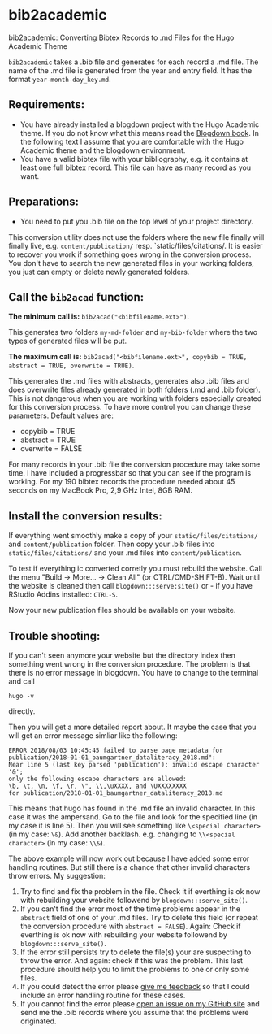 # bib2academic

bib2academic: Converting Bibtex Records to .md Files for the Hugo Academic Theme

`bib2academic` takes a .bib file and generates for each record a .md file. The name of the .md file is generated from the year and entry field. It has the format `year-month-day_key.md`.

## Requirements:

+ You have already installed a blogdown project with the Hugo Academic theme. If you do not know what this means read the [Blogdown book](https://bookdown.org/yihui/blogdown/). In the following text I assume that you are comfortable with the Hugo Academic theme and the blogdown environment.
+ You have a valid bibtex file with your bibliography, e.g. it contains at least one full bibtex record. This file can have as many record as you want.

## Preparations:

+ You need to put you .bib file on the top level of your project directory.

This conversion utility does not use the folders where the new file finally will finally live, e.g. `content/publication/` resp. `static/files/citations/. It is easier to recover you  work if something goes wrong in the conversion process. You don't have to search the new generated files in your working folders, you just can empty or delete newly generated folders.

## Call the `bib2acad` function:

**The minimum call is:** `bib2acad("<bibfilename.ext>")`.

This generates two folders `my-md-folder` and `my-bib-folder` where the two types of generated files will be put.

**The maximum call is:** `bib2acad("<bibfilename.ext>", copybib = TRUE, abstract = TRUE, overwrite = TRUE)`.

This generates the .md files with abstracts, generates also .bib files and does  overwrite files already generated in both folders (.md and .bib folder). This is not dangerous when you are working with folders especially created for this conversion process. To have more control you can change these parameters. Default values are: 

+ copybib = TRUE
+ abstract = TRUE
+ overwrite = FALSE

For many records in your .bib file the conversion procedure may take some time. I have included a progressbar so that you can see if the program is working. For my 190 bibtex records the procedure needed about 45 seconds on my MacBook Pro, 2,9 GHz Intel, 8GB RAM.

## Install the conversion results:

If everything went smoothly make a copy of your `static/files/citations/` and `content/publication` folder. Then copy your .bib files into `static/files/citations/` and your .md files into `content/publication`.

To test if everything ic converted corretly you must rebuild the website. Call  the menu "Build -> More… -> Clean All" (or CTRL/CMD-SHIFT-B). Wait until the website is cleaned then call `blogdown:::serve:site()` or - if you have RStudio Addins installed: `CTRL-S`.

Now your new publication files should be available on your website.

## Trouble shooting:

If you can't seen anymore your website but the directory index then something went wrong in the conversion procedure. The problem is that there is no error message in blogdown. You have to change to the terminal and call

`hugo -v`

directly. 

Then you will get a more detailed report about. It maybe the case that you will get an error message simliar like the following:

```
ERROR 2018/08/03 10:45:45 failed to parse page metadata for  
publication/2018-01-01_baumgartner_dataliteracy_2018.md":  
Near line 5 (last key parsed 'publication'): invalid escape character '&';  
only the following escape characters are allowed:  
\b, \t, \n, \f, \r, \", \\,\uXXXX, and \UXXXXXXXX   
for publication/2018-01-01_baumgartner_dataliteracy_2018.md
```
This means that hugo has found in the .md file an invalid character. In this case it was the ampersand. Go to the file and look for the specified line (in my case it is line 5). Then you will see something like `\<special character>` (in my case: `\&`). Add another backlash. e.g. changing to `\\<special character>` (in my case: `\\&`).

The above example will now work out because I have added some error handling routines. But still there is a chance that other invalid characters throw errors. My suggestion:

1. Try to find and fix the problem in the file. Check it if everthing is ok now with rebuilding your website followend by `blogdown:::serve_site()`.
2. If you can't find the error most of the time problems appear in the `abstract` field of one of your .md files. Try to delete this field (or repeat the conversion procedure with `abstract = FALSE`). Again: Check if everthing is ok now with rebuilding your website followend by `blogdown:::serve_site()`.
3. If the error still persists try to delete the file(s) your are suspecting to throw the error. And again: check if this was the problem. This last procedure should help you to limit the problems to one or only some files.
4. If you could detect the error please [give me feedback](https://github.com/petzi53/bib2academic/issues/new) so that I could include an error handling routine for these cases. 
5. If you cannot find the error please [open an issue on my GitHub site](https://github.com/petzi53/bib2academic/issues/new) and send me the .bib records where you assume that the problems were originated.

